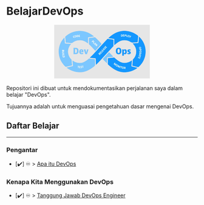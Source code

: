 # BelajarDevOps

<p align="center">
 <img src="images/logo.png?raw=true" alt="BelajarDevOps Logo" width="50%" height="50%" />
</p>

Repositori ini dibuat untuk mendokumentasikan perjalanan saya dalam belajar "DevOps".

Tujuannya adalah untuk menguasai pengetahuan dasar mengenai DevOps.

## **Daftar Belajar**

---

### Pengantar

- [✔️] ♾️ > [Apa itu DevOps](Modules/DevOps.md)

### Kenapa Kita Menggunakan DevOps

- [✔️] ♾️ > [Tanggung Jawab DevOps Engineer](Modules/DevOps.md)
